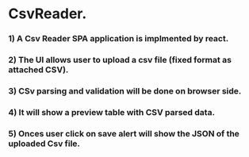 # CsvReader.

### 1) A Csv Reader SPA application is implmented by react.
### 2) The UI allows user to upload  a csv file (fixed format as attached CSV). 
### 3) CSv parsing and validation will be done on browser side.
### 4) It will show a preview table with CSV parsed data.
### 5) Onces user click on save alert will show the JSON of the uploaded Csv file. 
